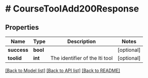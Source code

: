 # # CourseToolAdd200Response

## Properties

Name | Type | Description | Notes
------------ | ------------- | ------------- | -------------
**success** | **bool** |  | [optional]
**toolid** | **int** | The identifier of the lti tool | [optional]

[[Back to Model list]](../../README.md#models) [[Back to API list]](../../README.md#endpoints) [[Back to README]](../../README.md)
